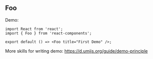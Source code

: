 
## Foo

Demo:

```tsx
import React from 'react';
import { Foo } from 'react-components';

export default () => <Foo title="First Demo" />;
```

More skills for writing demo: https://d.umijs.org/guide/demo-principle
